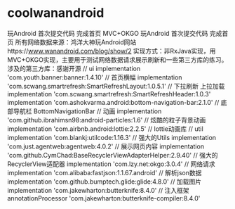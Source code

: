 # coolwanandroid
玩Android 首次提交代码 完成首页 MVC+OKGO
玩Android 首次提交代码 完成首页
所有网络数据来源：鸿洋大神玩Android网站https://www.wanandroid.com/blog/show/2
实现方式：非RxJava实现，用MVC+OKGO实现，主要用于测试网络数据请求展示刷新和一些第三方库的练习。
涉及的第三方库：感谢开源
    // ui
    implementation 'com.youth.banner:banner:1.4.10' // 首页横幅
    implementation 'com.scwang.smartrefresh:SmartRefreshLayout:1.0.5.1' // 下拉刷新 上拉加载
    implementation 'com.scwang.smartrefresh:SmartRefreshHeader:1.0.3'
    implementation 'com.ashokvarma.android:bottom-navigation-bar:2.1.0' // 底部导航栏 BottomNavigationBar
    // 动画
    implementation 'com.github.ibrahimsn98:android-particles:1.6' // 炫酷的粒子背景动画
    implementation 'com.airbnb.android:lottie:2.2.5' // lottie动画库
    // util
    implementation 'com.blankj:utilcode:1.16.3' // 强大的Utils
    implementation 'com.just.agentweb:agentweb:4.0.2' // 展示网页内容
    implementation 'com.github.CymChad:BaseRecyclerViewAdapterHelper:2.9.40' // 强大的RecyclerView适配器
    implementation 'com.lzy.net:okgo:3.0.4' // 网络请求
    implementation 'com.alibaba:fastjson:1.1.67.android' // 解析json数据
    implementation 'com.github.bumptech.glide:glide:4.8.0' // 加载图片
    implementation 'com.jakewharton:butterknife:8.4.0' // 注入框架
    annotationProcessor 'com.jakewharton:butterknife-compiler:8.4.0'
